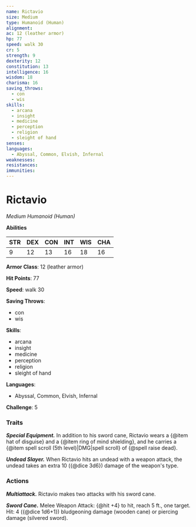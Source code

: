 ```yaml
---
name: Rictavio
size: Medium
type: Humanoid (Human)
alignment: 
ac: 12 (leather armor)
hp: 77
speed: walk 30
cr: 5
strength: 9
dexterity: 12
constitution: 13
intelligence: 16
wisdom: 18
charisma: 16
saving_throws:
  - con
  - wis
skills:
  - arcana
  - insight
  - medicine
  - perception
  - religion
  - sleight of hand
senses: 
languages:
  - Abyssal, Common, Elvish, Infernal
weaknesses:
resistances:
immunities:
---
```


# Rictavio

*Medium Humanoid (Human)*

**Abilities**

| STR | DEX | CON | INT | WIS | CHA |
| --- | --- | --- | --- | --- | --- |
| 9 | 12 | 13 | 16 | 18 | 16 |

**Armor Class**: 12 (leather armor)

**Hit Points**: 77

**Speed**: walk 30

**Saving Throws**:
  - con
  - wis

**Skills**:
  - arcana
  - insight
  - medicine
  - perception
  - religion
  - sleight of hand

**Languages**:
  - Abyssal, Common, Elvish, Infernal

**Challenge**: 5

### Traits
***Special Equipment.*** In addition to his sword cane, Rictavio wears a {@item hat of disguise} and a {@item ring of mind shielding}, and he carries a {@item spell scroll (5th level)|DMG|spell scroll} of {@spell raise dead}.

***Undead Slayer.*** When Rictavio hits an undead with a weapon attack, the undead takes an extra 10 ({@dice 3d6}) damage of the weapon's type.

### Actions
***Multiattack.*** Rictavio makes two attacks with his sword cane.

***Sword Cane.*** Melee Weapon Attack: {@hit +4} to hit, reach 5 ft., one target. Hit: 4 ({@dice 1d6+1}) bludgeoning damage (wooden cane) or piercing damage (silvered sword).

